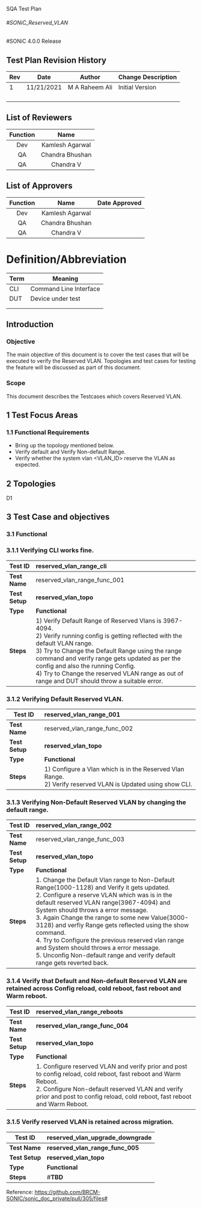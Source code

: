 SQA Test Plan

###### #SONiC_Reserved_VLAN

#SONiC 4.0.0 Release

## Test Plan Revision History

| Rev  | Date       | Author         | Change Description |
| ---- | ---------- | -------------- | ------------------ |
| 1    | 11/21/2021 | M A Raheem Ali | Initial Version    |
|      |            |                |                    |
|      |            |                |                    |
|      |            |                |                    |
|      |            |                |                    |

## List of Reviewers

| Function |      Name       |
| :------: | :-------------: |
|   Dev    | Kamlesh Agarwal |
|    QA    | Chandra Bhushan |
|    QA    |    Chandra V    |

## List of Approvers

| Function |      Name       | Date Approved |
| :------: | :-------------: | :-----------: |
|   Dev    | Kamlesh Agarwal |               |
|    QA    | Chandra Bhushan |               |
|    QA    |    Chandra V    |               |

# Definition/Abbreviation

| **Term** | **Meaning**            |
| -------- | ---------------------- |
| CLI      | Command Line Interface |
| DUT      | Device under test      |
|          |                        |
|          |                        |

## Introduction

### Objective 

The main objective of this document is to cover the test cases that will be executed to verify the Reserved VLAN.  Topologies and test cases  for testing the feature will be discussed as part of this document.

### Scope

This document describes the Testcases which covers Reserved VLAN.

## 1 Test Focus Areas

### 1.1 Functional Requirements

- Bring up the topology mentioned below.
- Verify default and Verify Non-default Range.
- Verify whether the system vlan <VLAN_ID> reserve the VLAN as expected.

## 2 Topologies

D1

## 3 Test Case and objectives

### **3.1 Functional**

### 3.1.1 Verifying CLI works fine.

| **Test ID**    | reserved_vlan_range_cli                                      |
| :------------- | :----------------------------------------------------------- |
| **Test Name**  | reserved_vlan_range_func_001                                 |
| **Test Setup** | **reserved_vlan_topo**                                       |
| **Type**       | **Functional**                                               |
| **Steps**      | 1) Verify Default Range of Reserved Vlans is 3967-4094.<br/>2) Verify running config is getting reflected with the default VLAN range. <br/>3) Try to Change the Default Range using the range command and verify range gets updated as per the config and also the running Config. <br/>4) Try to Change the reserved VLAN range as out of range and DUT should throw a suitable error. <br/> |

### 3.1.2 Verifying Default Reserved VLAN.

| **Test ID**    | reserved_vlan_range_001                                      |
| -------------- | :----------------------------------------------------------- |
| **Test Name**  | reserved_vlan_range_func_002                                 |
| **Test Setup** | **reserved_vlan_topo**                                       |
| **Type**       | **Functional**                                               |
| **Steps**      | 1) Configure a Vlan which is in the Reserved Vlan Range. <br/>2) Verify reserved VLAN is Updated using show CLI.<br/>|

### 3.1.3 Verifying Non-Default Reserved VLAN by changing the default range.

| **Test ID**    | reserved_vlan_range_002                                      |
| -------------- | :----------------------------------------------------------- |
| **Test Name**  | reserved_vlan_range_func_003                                 |
| **Test Setup** | **reserved_vlan_topo**                                       |
| **Type**       | **Functional**                                               |
| **Steps**      | 1. Change the Default Vlan range to Non-Default Range(1000-1128) and Verify it gets updated.<br/>2. Configure a reserve VLAN which was is in the default reserved VLAN range(3967-4094) and System should throws a error message.<br/>3. Again Change the range to some new Value(3000-3128) and verfiy Range gets reflected using the show command.<br/>4. Try to Configure the previous reserved vlan range and System should throws a error message.<br/>5. Unconfig Non-default range and verify default range gets reverted back.<br/> |

### 3.1.4 Verify that Default and Non-default Reserved VLAN are retained across Config reload, cold reboot, fast reboot and Warm reboot.

| **Test ID**    | reserved_vlan_range_reboots                                  |
| -------------- | :----------------------------------------------------------- |
| **Test Name**  | **reserved_vlan_range_func_004**                             |
| **Test Setup** | **reserved_vlan_topo**                                       |
| **Type**       | **Functional**                                               |
| **Steps**      | 1. Configure reserved VLAN and verify prior and post to config reload, cold reboot, fast reboot and Warm Reboot.<br/>2. Configure Non-default reserved VLAN and verify prior and post to config reload, cold reboot, fast reboot and Warm Reboot.<br/> |

### 3.1.5 Verify reserved VLAN is retained across migration.

| **Test ID**    | reserved_vlan_upgrade_downgrade  |
| -------------- | :------------------------------- |
| **Test Name**  | **reserved_vlan_range_func_005** |
| **Test Setup** | **reserved_vlan_topo**           |
| **Type**       | **Functional**                   |
| **Steps**      | #**TBD**                         |

Reference: https://github.com/BRCM-SONIC/sonic_doc_private/pull/305/files#

